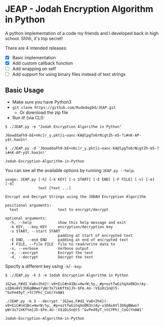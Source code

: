 # JEAP - Jodah Encryption Algorithm in Python

A python implementation of a code my friends and I developed back in high school. Shhh, it's top secret!

There are 4 intended releases:
- [x] Basic implementation
- [x] Add custom callback function
- [ ] Add wrapping on self
- [ ] Add support for using binary files instead of text strings

## Basic Usage
* Make sure you have Python3
* `git clone https://github.com/Rudedog9d/JEAP.git`
  * Or download the zip file
* Run it! (via CLI):
```
$ ./JEAP.py -e "Jodah Encryption Algorithm in Python"
 
J6owddaFh9-bE+nKc]r_y.pkt}i~oanc-KA@lpgTo6rNigtZh-m5-?i#nK-AP-y$t.hao}n!
 
$ ./JEAP.py -d 'J6owddaFh9-bE+nKc]r_y.pkt}i~oanc-KA@lpgTo6rNigtZh-m5-?i#nK-AP-y$t.hao}n!'
 
Jodah-Encryption-Algorithm-in-Python
```

You can see all the available options by running `JEAP.py --help`:
```
usage: JEAP.py [-h] [-k KEY] [-s START] [-E END] [-F FILE] [-v] [-e] [-d]
               text [text ...]

Encrypt and Decrypt Strings using the JODAH Encryption Algorithm

positional arguments:
  text                  text to encrypt/decrypt

optional arguments:
  -h, --help            show this help message and exit
  -k KEY, --key KEY     encryption/decryption key
  -s START, --start START
                        padding at start of encrypted text
  -E END, --end END     padding at end of encrypted text
  -F FILE, --file FILE  file to read/write data to
  -v, --verbose         Verbose output
  -e, --encrypt         Encrypt the text
  -d, --decrypt         Decrypt the text
```

Specify a different key using `-k`/`--key`:
```
$ ./JEAP.py -k 3 -e Jodah Encryption Algorithm in Python
 
J&}wo,F#dI_Va6<2h4}(-v0+EiC#n41Bc=HwrW;%y,_#p+oztfwGihqXo0N3n)Ay-u1DAxAVl3b6gBWwo?yWr3x7ikKftm}Jh-$Fm.4o-:V$iDiSn@)5-^&vPe49yT_>tC7Ph(_CoG(YnAW1
 
./JEAP.py -k 3 --decrypt 'J&}wo,F#dI_Va6<2h4}(-v0+EiC#n41Bc=HwrW;%y,_#p+oztfwGihqXo0N3n)Ay-u1DAxAVl3b6gBWwo?yWr3x7ikKftm}Jh-$Fm.4o-:V$iDiSn@)5-^&vPe49yT_>tC7Ph(_CoG(YnAW1'
 
Jodah-Encryption-Algorithm-in-Python
```
